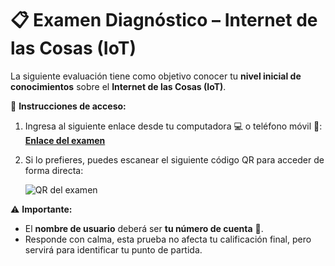 # 📋 **Examen Diagnóstico – Internet de las Cosas (IoT)**  

La siguiente evaluación tiene como objetivo conocer tu **nivel inicial de conocimientos** sobre el **Internet de las Cosas (IoT)**.  

🔗 **Instrucciones de acceso:**  
1. Ingresa al siguiente enlace desde tu computadora 💻 o teléfono móvil 📱:  
   **[Enlace del examen](https://www.menti.com/alezym2jdrdu)**  
2. Si lo prefieres, puedes escanear el siguiente código QR para acceder de forma directa:  

   ![QR del examen](PON_AQUI_LA_IMAGEN_DEL_QR)  

⚠️ **Importante:**  
- El **nombre de usuario** deberá ser **tu número de cuenta** 📌.  
- Responde con calma, esta prueba no afecta tu calificación final, pero servirá para identificar tu punto de partida.
